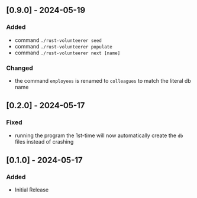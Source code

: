 ## [0.9.0] - 2024-05-19

### Added

- command `./rust-volunteerer seed`
- command `./rust-volunteerer populate`
- command `./rust-volunteerer next [name]`

### Changed

- the command `employees` is renamed to `colleagues` to match the literal db name

## [0.2.0] - 2024-05-17

### Fixed

- running the program the 1st-time will now automatically create the `db` files instead of crashing

## [0.1.0] - 2024-05-17

### Added

- Initial Release
